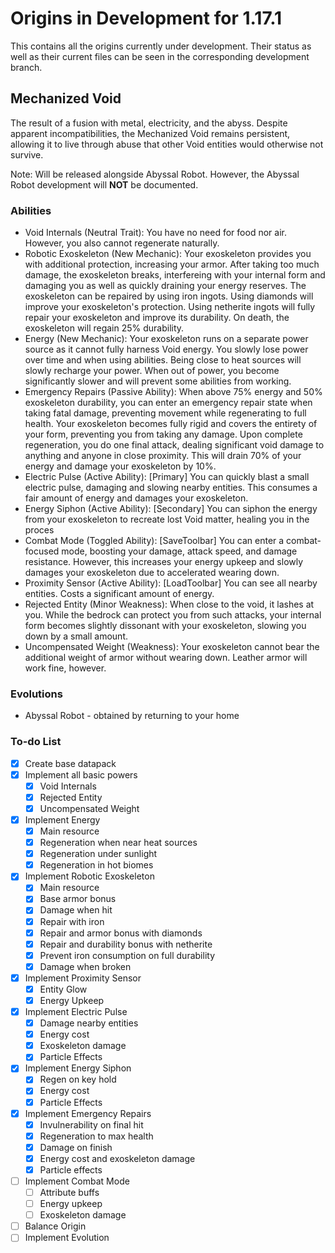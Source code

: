 # Origins in Development for 1.17.1

This contains all the origins currently under development. Their status as well as their current files can be seen in the corresponding development branch.

## Mechanized Void

The result of a fusion with metal, electricity, and the abyss. Despite apparent incompatibilities, the Mechanized Void remains persistent, allowing it to live through abuse that other Void entities would otherwise not survive.

Note: Will be released alongside Abyssal Robot. However, the Abyssal Robot development will **NOT** be documented.

### Abilities

- Void Internals (Neutral Trait): You have no need for food nor air. However, you also cannot regenerate naturally.
- Robotic Exoskeleton (New Mechanic): Your exoskeleton provides you with additional protection, increasing your armor. After taking too much damage, the exoskeleton breaks, interfereing with your internal form and damaging you as well as quickly draining your energy reserves. The exoskeleton can be repaired by using iron ingots. Using diamonds will improve your exoskeleton's protection. Using netherite ingots will fully repair your exoskeleton and improve its durability. On death, the exoskeleton will regain 25% durability.
- Energy (New Mechanic): Your exoskeleton runs on a separate power source as it cannot fully harness Void energy. You slowly lose power over time and when using abilities. Being close to heat sources will slowly recharge your power. When out of power, you become significantly slower and will prevent some abilities from working.
- Emergency Repairs (Passive Ability): When above 75% energy and 50% exoskeleton durability, you can enter an emergency repair state when taking fatal damage, preventing movement while regenerating to full health. Your exoskeleton becomes fully rigid and covers the entirety of your form, preventing you from taking any damage. Upon complete regeneration, you do one final attack, dealing significant void damage to anything and anyone in close proximity. This will drain 70% of your energy and damage your exoskeleton by 10%.
- Electric Pulse (Active Ability): [Primary] You can quickly blast a small electric pulse, damaging and slowing nearby entities. This consumes a fair amount of energy and damages your exoskeleton.
- Energy Siphon (Active Ability): [Secondary] You can siphon the energy from your exoskeleton to recreate lost Void matter, healing you in the proces
- Combat Mode (Toggled Ability): [SaveToolbar] You can enter a combat-focused mode, boosting your damage, attack speed, and damage resistance. However, this increases your energy upkeep and slowly damages your exoskeleton due to accelerated wearing down.
- Proximity Sensor (Active Ability): [LoadToolbar] You can see all nearby entities. Costs a significant amount of energy.
- Rejected Entity (Minor Weakness): When close to the void, it lashes at you. While the bedrock can protect you from such attacks, your internal form becomes slightly dissonant with your exoskeleton, slowing you down by a small amount.
- Uncompensated Weight (Weakness): Your exoskeleton cannot bear the additional weight of armor without wearing down. Leather armor will work fine, however. 

### Evolutions

- Abyssal Robot - obtained by returning to your home

### To-do List

- [x] Create base datapack
- [x] Implement all basic powers
    - [x] Void Internals
    - [x] Rejected Entity
    - [x] Uncompensated Weight
- [x] Implement Energy
    - [x] Main resource
    - [x] Regeneration when near heat sources
    - [x] Regeneration under sunlight
    - [x] Regeneration in hot biomes
- [x] Implement Robotic Exoskeleton
    - [x] Main resource
    - [x] Base armor bonus
    - [x] Damage when hit
    - [x] Repair with iron
    - [x] Repair and armor bonus with diamonds
    - [x] Repair and durability bonus with netherite
    - [x] Prevent iron consumption on full durability
    - [x] Damage when broken
- [x] Implement Proximity Sensor
    - [x] Entity Glow
    - [x] Energy Upkeep
- [x] Implement Electric Pulse
    - [x] Damage nearby entities
    - [x] Energy cost
    - [x] Exoskeleton damage
    - [x] Particle Effects
- [x] Implement Energy Siphon
    - [x] Regen on key hold
    - [x] Energy cost
    - [x] Particle Effects
- [x] Implement Emergency Repairs
    - [x] Invulnerability on final hit
    - [x] Regeneration to max health
    - [x] Damage on finish
    - [x] Energy cost and exoskeleton damage
    - [x] Particle effects
- [ ] Implement Combat Mode
    - [ ] Attribute buffs
    - [ ] Energy upkeep
    - [ ] Exoskeleton damage
- [ ] Balance Origin
- [ ] Implement Evolution